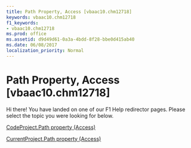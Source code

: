 ```yaml
---
title: Path Property, Access [vbaac10.chm12718]
keywords: vbaac10.chm12718
f1_keywords:
- vbaac10.chm12718
ms.prod: office
ms.assetid: d9d49d61-0a3a-4bdd-8f28-bbe0d415ab40
ms.date: 06/08/2017
localization_priority: Normal
---
```



# Path Property, Access [vbaac10.chm12718]

Hi there! You have landed on one of our F1 Help redirector pages. Please select the topic you were looking for below.

[CodeProject.Path property (Access)](http://msdn.microsoft.com/library/3d811cc3-ebb3-3cbc-fc3d-e1ab40ceea27%28Office.15%29.aspx)

[CurrentProject.Path property (Access)](http://msdn.microsoft.com/library/25f28502-b5fc-aafa-9189-eb091907a529%28Office.15%29.aspx)


